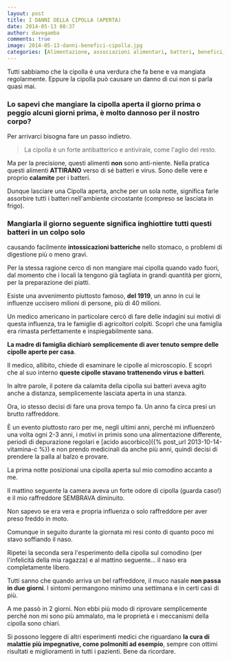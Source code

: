 ```yaml
---
layout: post
title: I DANNI DELLA CIPOLLA (APERTA)
date: 2014-05-13 08:37
author: davegamba
comments: true
image: 2014-05-13-danni-benefici-cipolla.jpg
categories: [Alimentazione, associazioni alimentari, batteri, benefici, cipolla, combinazioni alimentari, danni, Dieta, digestione, influenza, problemi digestivi, raffreddore, tropea, virus]
---
```


Tutti sabbiamo che la cipolla è una verdura che fa bene e va mangiata regolarmente. Eppure la cipolla può causare un danno di cui non si parla quasi mai.

### Lo sapevi che mangiare la cipolla aperta il giorno prima o peggio alcuni giorni prima, è molto dannoso per il nostro corpo?

Per arrivarci bisogna fare un passo indietro.

> La cipolla è un forte antibatterico e antivirale, come l'aglio del resto.

Ma per la precisione, questi alimenti **non** sono anti-niente. Nella pratica questi alimenti **ATTIRANO** verso di sé batteri e virus. Sono delle vere e proprio **calamite** per i batteri.

Dunque lasciare una Cipolla aperta, anche per un sola notte, significa farle assorbire tutti i batteri nell'ambiente circostante (compreso se lasciata in frigo).

### Mangiarla il giorno seguente significa inghiottire tutti questi batteri in un colpo solo

causando facilmente **intossicazioni batteriche** nello stomaco, o problemi di digestione più o meno gravi.

Per la stessa ragione cerco di non mangiare mai cipolla quando vado fuori, dal momento che i locali la tengono già tagliata in grandi quantità per giorni, per la preparazione dei piatti.

Esiste una avvenimento piuttosto famoso, **del 1919**, un anno in cui le influenze uccisero milioni di persone, più di 40 milioni.

Un medico americano in particolare cercò di fare delle indagini sui motivi di questa influenza, tra le famiglie di agricoltori colpiti. Scoprì che una famiglia era rimasta perfettamente e inspiegabilmente sana.

**La madre di famiglia dichiarò semplicemente di aver tenuto sempre delle cipolle aperte per casa**.

Il medico, allibito, chiede di esaminare le cipolle al microscopio. E scoprì che al suo interno **queste cipolle stavano trattenendo virus e batteri**.

In altre parole, il potere da calamita della cipolla sui batteri aveva agito anche a distanza, semplicemente lasciata aperta in una stanza.

Ora, io stesso decisi di fare una prova tempo fa. Un anno fa circa presi un brutto raffreddore.

È un evento piuttosto raro per me, negli ultimi anni, perché mi influenzerò una volta ogni 2-3 anni, i motivi in primis sono una alimentazione differente, periodi di depurazione regolari e [acido ascorbico]({% post_url 2013-10-14-vitamina-c %}) e non prendo medicinali da anche più anni, quindi decisi di prendere la palla al balzo e provare.

La prima notte posizionai una cipolla aperta sul mio comodino accanto a me.

Il mattino seguente la camera aveva un forte odore di cipolla (guarda caso!) e il mio raffreddore SEMBRAVA diminuito.

Non sapevo se era vera e propria influenza o solo raffreddore per aver preso freddo in moto.

Comunque in seguito durante la giornata mi resi conto di quanto poco mi stavo soffiando il naso.

Ripetei la seconda sera l'esperimento della cipolla sul comodino (per l'infelicità della mia ragazza) e al mattino seguente... il naso era completamente libero.

Tutti sanno che quando arriva un bel raffreddore, il muco nasale **non passa in due giorni**. I sintomi permangono minimo una settimana e in certi casi di più.

A me passò in 2 giorni. Non ebbi più modo di riprovare semplicemente perché non mi sono più ammalato, ma le proprietà e i meccanismi della cipolla sono chiari.

Si possono leggere di altri esperimenti medici che riguardano **la cura di malattie più impegnative, come polmoniti ad esempio**, sempre con ottimi risultati e miglioramenti in tutti i pazienti. Bene da ricordare.